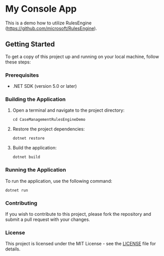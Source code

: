 # My Console App

This is a demo how to utilize RulesEngine (https://github.com/microsoft/RulesEngine).

## Getting Started

To get a copy of this project up and running on your local machine, follow these steps:

### Prerequisites

- .NET SDK (version 5.0 or later)

### Building the Application

1. Open a terminal and navigate to the project directory:
   ```
   cd CaseManagementRulesEngineDemo
   ```

2. Restore the project dependencies:
   ```
   dotnet restore
   ```

3. Build the application:
   ```
   dotnet build
   ```

### Running the Application

To run the application, use the following command:
```
dotnet run
```

### Contributing

If you wish to contribute to this project, please fork the repository and submit a pull request with your changes.

### License

This project is licensed under the MIT License - see the [LICENSE](LICENSE) file for details.